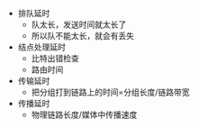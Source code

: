 - 排队延时
	- 队太长，发送时间就太长了
	- 所以队不能太长，就会有丢失
- 结点处理延时
	- 比特出错检查
	- 路由时间
- 传输延时
	- 把分组打到链路上的时间=分组长度/链路带宽
- 传播延时
	- 物理链路长度/媒体中传播速度